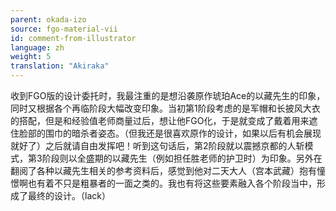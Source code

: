 ```yaml
---
parent: okada-izo
source: fgo-material-vii
id: comment-from-illustrator
language: zh
weight: 5
translation: "Akiraka"
---
```


收到FGO版的设计委托时，我最注重的是想沿袭原作琥珀Ace的以藏先生的印象，同时又根据各个再临阶段大幅改变印象。当初第1阶段考虑的是军帽和长披风大衣的搭配，但是和经验值老师商量过后，想让他FGO化，于是就变成了戴着用来遮住脸部的围巾的暗杀者姿态。（但我还是很喜欢原作的设计，如果以后有机会展现就好了）之后就请自由发挥吧！听到这句话后，第2阶段就以震撼京都的人斩模式，第3阶段则以全盛期的以藏先生（例如担任胜老师的护卫时）为印象。另外在翻阅了各种以藏先生相关的参考资料后，感觉到他对二天大人（宫本武藏）抱有憧憬啊也有着不只是粗暴者的一面之类的。我也有将这些要素融入各个阶段当中，形成了最终的设计。（lack）
